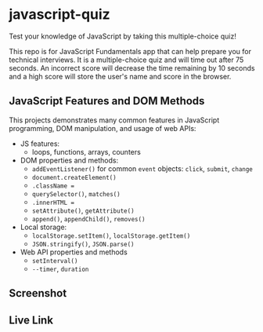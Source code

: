 # javascript-quiz
Test your knowledge of JavaScript by taking this multiple-choice quiz!

This repo is for JavaScript Fundamentals app that can help prepare you for technical interviews. It is a multiple-choice quiz and will time out after 75 seconds. An incorrect score will decrease the time remaining by 10 seconds and a high score will store the user's name and score in the browser.

## JavaScript Features and DOM Methods

This projects demonstrates many common features in JavaScript programming, DOM manipulation, and usage of web APIs:

- JS features: 
    * loops, functions, arrays, counters
- DOM properties and methods:
    * `addEventListener()` for common `event` objects: `click`, `submit`, `change`
    * `document.createElement()`
    * `.className =`
    * `querySelector()`, `matches()`
    * `.innerHTML =` 
    * `setAttribute()`, `getAttribute()`
    * `append()`, `appendChild()`, `removes()`
- Local storage:
    * `localStorage.setItem()`, `localStorage.getItem()`
    * `JSON.stringify()`, `JSON.parse()`
- Web API properties and methods
    * `setInterval()`
    * `--timer`, `duration`

## Screenshot

## Live Link
